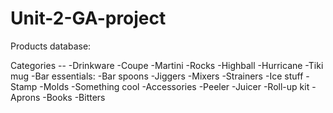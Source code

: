 # Unit-2-GA-project

Products database:

Categories -- 
    -Drinkware
        -Coupe
        -Martini
        -Rocks
        -Highball
        -Hurricane
        -Tiki mug
    -Bar essentials: 
        -Bar spoons
        -Jiggers
        -Mixers
        -Strainers
    -Ice stuff
        -Stamp
        -Molds
        -Something cool
    -Accessories
        -Peeler
        -Juicer
        -Roll-up kit
        -Aprons
    -Books
    -Bitters